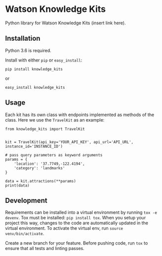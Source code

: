 # Watson Knowledge Kits

Python library for Watson Knowledge Kits (insert link here).

## Installation
Python 3.6 is required.

Install with either `pip` or `easy_install`:

`pip install knowledge_kits`

or

`easy_install knowledge_kits`

## Usage

Each kit has its own class with endpoints implemented as methods of the class. Here we use the `TravelKit` as an example:
```
from knowledge_kits import TravelKit


kit = TravelKit(api_key='YOUR_API_KEY', api_url='API_URL', instance_id='INSTANCE_ID')

# pass query parameters as keyword arguments
params = {
    'location': '37.7749,-122.4194',
    'category': 'landmarks'
}

data = kit.attractions(**params)
print(data)
```

## Development

Requirements can be installed into a virtual environment by running `tox -e
devenv`. Tox must be installed: `pip install tox`. When you setup your project
this way, changes to the code are automatically updated in the virtual
environment. To activate the virtual env, run `source venv/bin/activate`.

Create a new branch for your feature. Before pushing code, run `tox` to ensure
that all tests and linting passes.
